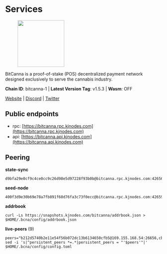 # Services

<figure><img src="https://raw.githubusercontent.com/kj89/testnet_manuals/main/pingpub/logos/bitcanna.png" width="150" alt=""><figcaption></figcaption></figure>

BitCanna is a proof-of-stake (POS) decentralized payment network designed exclusively to serve the cannabis industry. 

**Chain ID**: bitcanna-1 | **Latest Version Tag**: v1.5.3 | **Wasm**: OFF

[Website](https://www.bitcanna.io) | [Discord](https://discord.gg/9AVrzaVQvs) | [Twitter](https://twitter.com/BitCannaGlobal)


## Public endpoints

* rpc: [https://bitcanna.rpc.kjnodes.com](https://bitcanna.rpc.kjnodes.com)
* api: [https://bitcanna.api.kjnodes.com](https://bitcanna.api.kjnodes.com)

## Peering

**state-sync**

```
d9bfa29e0cf9c4ce0cc9c26d98e5d97228f93b0b@bitcanna.rpc.kjnodes.com:42656
```

**seed-node**

```
400f3d9e30b69e78a7fb891f60d76fa3c73f0ecc@bitcanna.rpc.kjnodes.com:42659
```

**addrbook**
```
curl -Ls https://snapshots.kjnodes.com/bitcanna/addrbook.json > $HOME/.bcna/config/addrbook.json
```

**live-peers** (9)
```
peers="b212d5740b2e11e54f56b072dc13b6134650cfb5@169.155.168.54:26656,cb9741ce22ab5f615913ac11b211c3c7f58dee71@107.191.36.154:26656,d3796f3f2a179afab1485a672ace3d909cd0eeed@185.137.122.214:26656,881b4ec9a1d37587c44476a22c0864b08b1c88fe@195.3.221.21:13056,d9bfa29e0cf9c4ce0cc9c26d98e5d97228f93b0b@65.109.88.38:42656,90ee680b1738344354c48c23ba1e1fd68e071d80@142.132.248.138:26696,c38a5912b4b0f827732862594671c65ad0059932@172.105.196.25:26656,751513c7cd42a2565c37ab482bbe66f4d92c2740@136.244.106.130:26656,7eba6089dd06147b7993979f901d212e722c21c3@24.158.14.212:36656"
sed -i 's|^persistent_peers *=.*|persistent_peers = "'$peers'"|' $HOME/.bcna/config/config.toml
```
